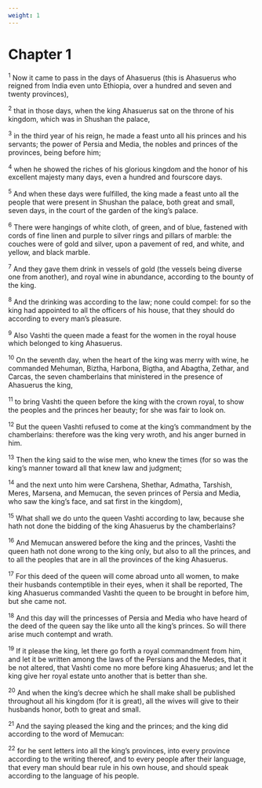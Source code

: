 ```yaml
---
weight: 1
---
```


# Chapter 1

<sup>1</sup> Now it came to pass in the days of Ahasuerus (this is Ahasuerus who reigned from India even unto Ethiopia, over a hundred and seven and twenty provinces), 

<sup>2</sup> that in those days, when the king Ahasuerus sat on the throne of his kingdom, which was in Shushan the palace, 

<sup>3</sup> in the third year of his reign, he made a feast unto all his princes and his servants; the power of Persia and Media, the nobles and princes of the provinces, being before him; 

<sup>4</sup> when he showed the riches of his glorious kingdom and the honor of his excellent majesty many days, even a hundred and fourscore days. 

<sup>5</sup> And when these days were fulfilled, the king made a feast unto all the people that were present in Shushan the palace, both great and small, seven days, in the court of the garden of the king’s palace. 

<sup>6</sup> There were hangings of white cloth, of green, and of blue, fastened with cords of fine linen and purple to silver rings and pillars of marble: the couches were of gold and silver, upon a pavement of red, and white, and yellow, and black marble. 

<sup>7</sup> And they gave them drink in vessels of gold (the vessels being diverse one from another), and royal wine in abundance, according to the bounty of the king. 

<sup>8</sup> And the drinking was according to the law; none could compel: for so the king had appointed to all the officers of his house, that they should do according to every man’s pleasure. 

<sup>9</sup> Also Vashti the queen made a feast for the women in the royal house which belonged to king Ahasuerus. 

<sup>10</sup> On the seventh day, when the heart of the king was merry with wine, he commanded Mehuman, Biztha, Harbona, Bigtha, and Abagtha, Zethar, and Carcas, the seven chamberlains that ministered in the presence of Ahasuerus the king, 

<sup>11</sup> to bring Vashti the queen before the king with the crown royal, to show the peoples and the princes her beauty; for she was fair to look on. 

<sup>12</sup> But the queen Vashti refused to come at the king’s commandment by the chamberlains: therefore was the king very wroth, and his anger burned in him. 

<sup>13</sup> Then the king said to the wise men, who knew the times (for so was the king’s manner toward all that knew law and judgment; 

<sup>14</sup> and the next unto him were Carshena, Shethar, Admatha, Tarshish, Meres, Marsena, and Memucan, the seven princes of Persia and Media, who saw the king’s face, and sat first in the kingdom), 

<sup>15</sup> What shall we do unto the queen Vashti according to law, because she hath not done the bidding of the king Ahasuerus by the chamberlains? 

<sup>16</sup> And Memucan answered before the king and the princes, Vashti the queen hath not done wrong to the king only, but also to all the princes, and to all the peoples that are in all the provinces of the king Ahasuerus. 

<sup>17</sup> For this deed of the queen will come abroad unto all women, to make their husbands contemptible in their eyes, when it shall be reported, The king Ahasuerus commanded Vashti the queen to be brought in before him, but she came not. 

<sup>18</sup> And this day will the princesses of Persia and Media who have heard of the deed of the queen say the like unto all the king’s princes. So will there arise much contempt and wrath. 

<sup>19</sup> If it please the king, let there go forth a royal commandment from him, and let it be written among the laws of the Persians and the Medes, that it be not altered, that Vashti come no more before king Ahasuerus; and let the king give her royal estate unto another that is better than she. 

<sup>20</sup> And when the king’s decree which he shall make shall be published throughout all his kingdom (for it is great), all the wives will give to their husbands honor, both to great and small. 

<sup>21</sup> And the saying pleased the king and the princes; and the king did according to the word of Memucan: 

<sup>22</sup> for he sent letters into all the king’s provinces, into every province according to the writing thereof, and to every people after their language, that every man should bear rule in his own house, and should speak according to the language of his people. 


